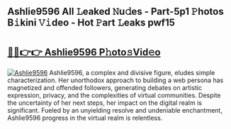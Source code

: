 ## Ashlie9596 All 𝙻eaked 𝙽u𝚍es - Part-5p1 𝙿hotos B𝚒kini 𝚅𝚒deo - Hot 𝙿art 𝙻eaks pwf15

# <h2><a href="http://ld2zj4r.urlbe.top/?page=Ashlie9596">🔗🔗👉👉 Ashlie9596 P𝚑oto𝚜Vid𝚎o</a></h2>

[![Ashlie9596](https://i.imgur.com/eBuTRDB.gif)](http://ld2zj4r.urlbe.top/?page=Ashlie9596)
Ashlie9596, a complex and divisive figure, eludes simple characterization. Her unorthodox approach to building a web persona has magnetized and offended followers, generating debates on artistic expression, privacy, and the complexities of virtual communities. Despite the uncertainty of her next steps, her impact on the digital realm is significant. Fueled by an unyielding resolve and undeniable enchantment, Ashlie9596 progress in the virtual realm is relentless.
